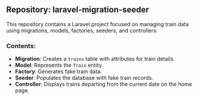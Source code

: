 ## Repository: laravel-migration-seeder

This repository contains a Laravel project focused on managing train data using migrations, models, factories, seeders, and controllers.

### Contents:

- **Migration**: Creates a `trains` table with attributes for train details.
- **Model**: Represents the `Train` entity.
- **Factory**: Generates fake train data.
- **Seeder**: Populates the database with fake train records.
- **Controller**: Displays trains departing from the current date on the home page.

